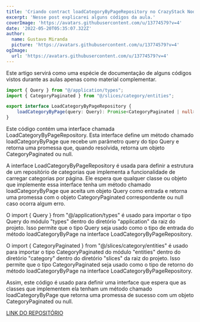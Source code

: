```yaml
---
title: 'Criando contract loadCategoryByPageRepository no CrazyStack Node.js'
excerpt: 'Nesse post explicarei alguns códigos da aula.'
coverImage: 'https://avatars.githubusercontent.com/u/13774579?v=4'
date: '2022-05-20T05:35:07.322Z'
author:
  name: Gustavo Miranda
  picture: 'https://avatars.githubusercontent.com/u/13774579?v=4'
ogImage:
  url: 'https://avatars.githubusercontent.com/u/13774579?v=4'
---
```

Este artigo servirá como uma espécie de documentação de alguns códigos vistos durante as aulas apenas como material complementar.

```typescript
import { Query } from "@/application/types";
import { CategoryPaginated } from "@/slices/category/entities";

export interface LoadCategoryByPageRepository {
    loadCategoryByPage(query: Query): Promise<CategoryPaginated | null>;
}
``` 

Este código contém uma interface chamada LoadCategoryByPageRepository. Esta interface define um método chamado loadCategoryByPage que recebe um parâmetro query do tipo Query e retorna uma promessa que, quando resolvida, retorna um objeto CategoryPaginated ou null.

A interface LoadCategoryByPageRepository é usada para definir a estrutura de um repositório de categorias que implementa a funcionalidade de carregar categorias por página. Ele espera que qualquer classe ou objeto que implemente essa interface tenha um método chamado loadCategoryByPage que aceita um objeto Query como entrada e retorna uma promessa com o objeto CategoryPaginated correspondente ou null caso ocorra algum erro.

O import { Query } from "@/application/types" é usado para importar o tipo Query do módulo "types" dentro do diretório "application" da raiz do projeto. Isso permite que o tipo Query seja usado como o tipo de entrada do método loadCategoryByPage na interface LoadCategoryByPageRepository.

O import { CategoryPaginated } from "@/slices/category/entities" é usado para importar o tipo CategoryPaginated do módulo "entities" dentro do diretório "category" dentro do diretório "slices" da raiz do projeto. Isso permite que o tipo CategoryPaginated seja usado como o tipo de retorno do método loadCategoryByPage na interface LoadCategoryByPageRepository.

Assim, este código é usado para definir uma interface que espera que as classes que implementem ela tenham um método chamado loadCategoryByPage que retorna uma promessa de sucesso com um objeto CategoryPaginated ou null.

[LINK DO REPOSITÓRIO](https://github.com/gumiranda/CrazyStackNodeJs)